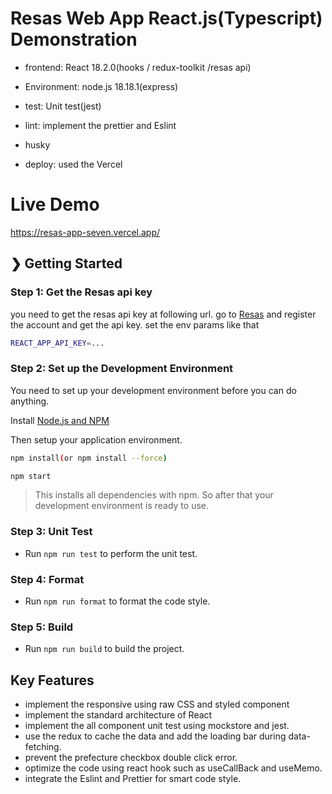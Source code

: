 # Resas Web App React.js(Typescript) Demonstration

- frontend: React 18.2.0(hooks / redux-toolkit /resas api)

- Environment: node.js 18.18.1(express)

- test: Unit test(jest)

- lint: implement the prettier and Eslint

- husky

- deploy: used the Vercel

# Live Demo

https://resas-app-seven.vercel.app/

## ❯ Getting Started

### Step 1: Get the Resas api key

you need to get the resas api key at following url.
go to [Resas](https://opendata.resas-portal.go.jp/) and register the account and get the api key.
set the env params like that

```bash
REACT_APP_API_KEY=...
```

### Step 2: Set up the Development Environment

You need to set up your development environment before you can do anything.

Install [Node.js and NPM](https://nodejs.org/en/download/)

Then setup your application environment.

```bash
npm install(or npm install --force)
```

```bash
npm start
```

> This installs all dependencies with npm. So after that your development environment is ready to use.

### Step 3: Unit Test

- Run `npm run test` to perform the unit test.

### Step 4: Format

- Run `npm run format` to format the code style.

### Step 5: Build

- Run `npm run build` to build the project.

## Key Features

- implement the responsive using raw CSS and styled component
- implement the standard architecture of React
- implement the all component unit test using mockstore and jest.
- use the redux to cache the data and add the loading bar during data-fetching.
- prevent the prefecture checkbox double click error.
- optimize the code using react hook such as useCallBack and useMemo.
- integrate the Eslint and Prettier for smart code style.
